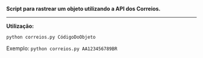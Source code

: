 **Script para rastrear um objeto utilizando a API dos Correios.**

---

**Utilização:**

`python correios.py CódigoDoObjeto`

Exemplo: `python correios.py AA123456789BR`
